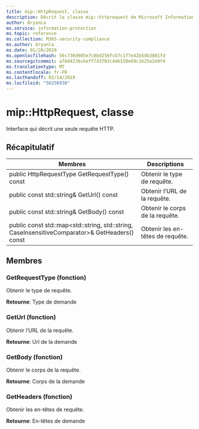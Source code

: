 ```yaml
---
title: mip::HttpRequest, classe
description: Décrit la classe mip::httprequest de Microsoft Information Protection (MIP) SDK.
author: BryanLa
ms.service: information-protection
ms.topic: reference
ms.collection: M365-security-compliance
ms.author: bryanla
ms.date: 01/28/2019
ms.openlocfilehash: 56c736d985e7c8bd258fcb7c1f7e42b5db3801fd
ms.sourcegitcommit: a78d4236cbeff743703c44b150e69c1625a2e9f4
ms.translationtype: MT
ms.contentlocale: fr-FR
ms.lasthandoff: 02/14/2019
ms.locfileid: "56256938"
---
```

# <a name="class-miphttprequest"></a>mip::HttpRequest, classe 
Interface qui décrit une seule requête HTTP.
  
## <a name="summary"></a>Récapitulatif
 Membres                        | Descriptions                                
--------------------------------|---------------------------------------------
public HttpRequestType GetRequestType() const  |  Obtenir le type de requête.
public const std::string& GetUrl() const  |  Obtenir l’URL de la requête.
public const std::string& GetBody() const  |  Obtenir le corps de la requête.
public const std::map\<std::string, std::string, CaseInsensitiveComparator\>& GetHeaders() const  |  Obtenir les en-têtes de requête.
  
## <a name="members"></a>Membres
  
### <a name="getrequesttype-function"></a>GetRequestType (fonction)
Obtenir le type de requête.

  
**Retourne**: Type de demande
  
### <a name="geturl-function"></a>GetUrl (fonction)
Obtenir l’URL de la requête.

  
**Retourne**: Url de la demande
  
### <a name="getbody-function"></a>GetBody (fonction)
Obtenir le corps de la requête.

  
**Retourne**: Corps de la demande
  
### <a name="getheaders-function"></a>GetHeaders (fonction)
Obtenir les en-têtes de requête.

  
**Retourne**: En-têtes de demande
